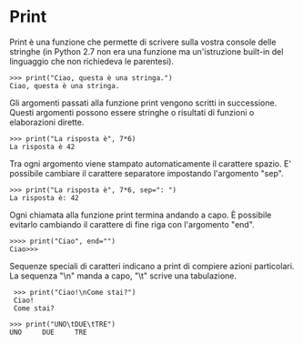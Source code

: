 # Print


Print è una funzione che permette di scrivere sulla vostra console delle stringhe (in Python 2.7 non era una funzione ma un'istruzione built-in del linguaggio che non richiedeva le parentesi).

    >>> print("Ciao, questa è una stringa.")               
    Ciao, questa è una stringa.

Gli argomenti passati alla funzione print vengono scritti in successione. Questi argomenti possono essere stringhe o risultati di funzioni o elaborazioni dirette.

    >>> print("La risposta è", 7*6)                        
    La risposta è 42

Tra ogni argomento viene stampato automaticamente il carattere spazio. E' possibile cambiare il carattere separatore impostando l'argomento "sep".

    >>> print("La risposta è", 7*6, sep=": ")              
    La risposta è: 42

Ogni chiamata alla funzione print termina andando a capo. 
È possibile evitarlo cambiando il carattere di fine riga con l'argomento "end". 

    >>>> print("Ciao", end="")                             
    Ciao>>>

Sequenze speciali di caratteri indicano a print di compiere azioni particolari. La sequenza "\n" manda a capo, "\t" scrive una tabulazione.

     >>> print("Ciao!\nCome stai?")                        
     Ciao!
     Come stai?

    >>> print("UNO\tDUE\tTRE")                             
    UNO     DUE     TRE



